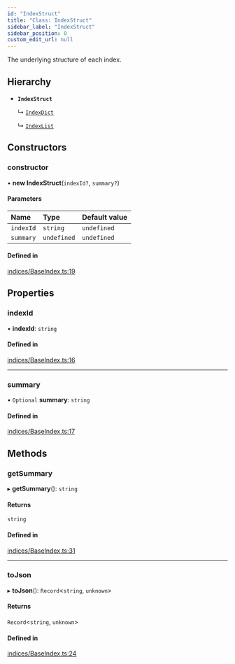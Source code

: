 ```yaml
---
id: "IndexStruct"
title: "Class: IndexStruct"
sidebar_label: "IndexStruct"
sidebar_position: 0
custom_edit_url: null
---
```


The underlying structure of each index.

## Hierarchy

- **`IndexStruct`**

  ↳ [`IndexDict`](IndexDict.md)

  ↳ [`IndexList`](IndexList.md)

## Constructors

### constructor

• **new IndexStruct**(`indexId?`, `summary?`)

#### Parameters

| Name | Type | Default value |
| :------ | :------ | :------ |
| `indexId` | `string` | `undefined` |
| `summary` | `undefined` | `undefined` |

#### Defined in

[indices/BaseIndex.ts:19](https://github.com/run-llama/LlamaIndexTS/blob/main/packages/core/src/indices/BaseIndex.ts#L19)

## Properties

### indexId

• **indexId**: `string`

#### Defined in

[indices/BaseIndex.ts:16](https://github.com/run-llama/LlamaIndexTS/blob/main/packages/core/src/indices/BaseIndex.ts#L16)

___

### summary

• `Optional` **summary**: `string`

#### Defined in

[indices/BaseIndex.ts:17](https://github.com/run-llama/LlamaIndexTS/blob/main/packages/core/src/indices/BaseIndex.ts#L17)

## Methods

### getSummary

▸ **getSummary**(): `string`

#### Returns

`string`

#### Defined in

[indices/BaseIndex.ts:31](https://github.com/run-llama/LlamaIndexTS/blob/main/packages/core/src/indices/BaseIndex.ts#L31)

___

### toJson

▸ **toJson**(): `Record`<`string`, `unknown`\>

#### Returns

`Record`<`string`, `unknown`\>

#### Defined in

[indices/BaseIndex.ts:24](https://github.com/run-llama/LlamaIndexTS/blob/main/packages/core/src/indices/BaseIndex.ts#L24)
